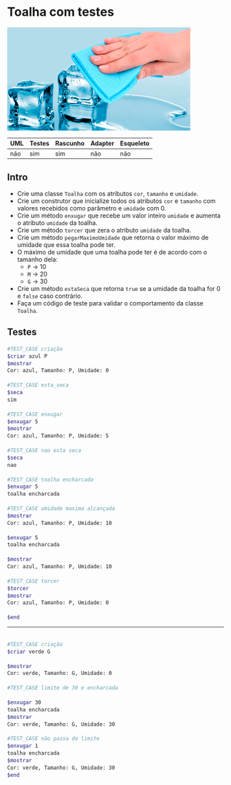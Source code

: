 # Toalha com testes

![_](cover.jpg)

UML | Testes | Rascunho | Adapter | Esqueleto
--- | ------ | -------- | ------- | ---------
não | sim    | sim      | não     | não

## Intro

- Crie uma classe `Toalha` com os atributos `cor`, `tamanho` e `umidade`.
- Crie um construtor que inicialize todos os atributos `cor` e `tamanho` com valores recebidos como parâmetro e `umidade` com 0.
- Crie um método `enxugar` que recebe um valor inteiro `umidade` e aumenta o atributo `umidade` da toalha.
- Crie um método `torcer` que zera o atributo `umidade` da toalha.
- Crie um método `pegarMaximoUmidade` que retorna o valor máximo de umidade que essa toalha pode ter.
- O máximo de umidade que uma toalha pode ter é de acordo com o tamanho dela:
  - `P` -> 10
  - `M` -> 20
  - `G` -> 30
- Crie um método `estaSeca` que retorna `true` se a umidade da toalha for 0 e `false` caso contrário.
- Faça um código de teste para validar o comportamento da classe `Toalha`.

## Testes

```bash
#TEST_CASE criação
$criar azul P
$mostrar
Cor: azul, Tamanho: P, Umidade: 0

#TEST_CASE esta_seca
$seca
sim

#TEST_CASE enxugar
$enxugar 5
$mostrar
Cor: azul, Tamanho: P, Umidade: 5

#TEST_CASE nao esta seca
$seca
nao

#TEST_CASE toalha encharcada
$enxugar 5
toalha encharcada

#TEST_CASE umidade maxima alcançada
$mostrar
Cor: azul, Tamanho: P, Umidade: 10

$enxugar 5
toalha encharcada

$mostrar
Cor: azul, Tamanho: P, Umidade: 10

#TEST_CASE torcer
$torcer
$mostrar
Cor: azul, Tamanho: P, Umidade: 0

$end

```

---

```bash

#TEST_CASE criação
$criar verde G

$mostrar
Cor: verde, Tamanho: G, Umidade: 0

#TEST_CASE limite de 30 e encharcada

$enxugar 30
toalha encharcada
$mostrar
Cor: verde, Tamanho: G, Umidade: 30

#TEST_CASE não passa do limite
$enxugar 1
toalha encharcada
$mostrar
Cor: verde, Tamanho: G, Umidade: 30
$end
```
